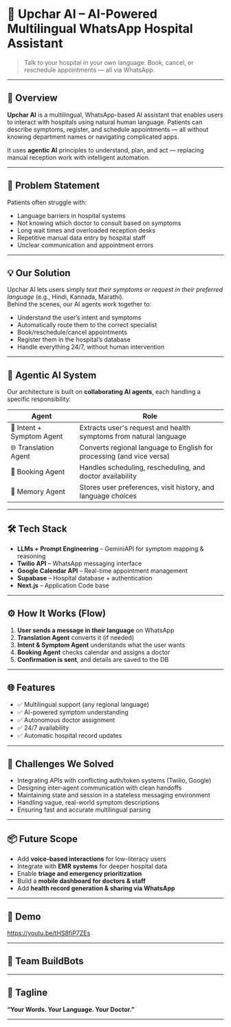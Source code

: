 # 🏥 Upchar AI – AI-Powered Multilingual WhatsApp Hospital Assistant

> Talk to your hospital in your own language. Book, cancel, or reschedule appointments — all via WhatsApp.

---

## 🚀 Overview

**Upchar AI** is a multilingual, WhatsApp-based AI assistant that enables users to interact with hospitals using natural human language. Patients can describe symptoms, register, and schedule appointments — all without knowing department names or navigating complicated apps.  

It uses **agentic AI** principles to understand, plan, and act — replacing manual reception work with intelligent automation.

---

## 🎯 Problem Statement

Patients often struggle with:
- Language barriers in hospital systems  
- Not knowing which doctor to consult based on symptoms  
- Long wait times and overloaded reception desks  
- Repetitive manual data entry by hospital staff  
- Unclear communication and appointment errors

---

## 💡 Our Solution

Upchar AI lets users simply *text their symptoms or request in their preferred language* (e.g., Hindi, Kannada, Marathi).  
Behind the scenes, our AI agents work together to:
- Understand the user’s intent and symptoms  
- Automatically route them to the correct specialist  
- Book/reschedule/cancel appointments  
- Register them in the hospital’s database  
- Handle everything 24/7, without human intervention  

---

## 🧠 Agentic AI System

Our architecture is built on **collaborating AI agents**, each handling a specific responsibility:

| Agent | Role |
|-------|------|
| 🧠 Intent + Symptom Agent | Extracts user's request and health symptoms from natural language |
| 🌐 Translation Agent | Converts regional language to English for processing (and vice versa) |
| 📅 Booking Agent | Handles scheduling, rescheduling, and doctor availability |
| 📖 Memory Agent | Stores user preferences, visit history, and language choices |

---

## 🛠️ Tech Stack

- **LLMs + Prompt Engineering** – GeminiAPI for symptom mapping & reasoning  
- **Twilio API** – WhatsApp messaging interface  
- **Google Calendar API** – Real-time appointment management  
- **Supabase** – Hospital database + authentication  
- **Next.js** – Application Code base

---

## ⚙️ How It Works (Flow)

1. **User sends a message in their language** on WhatsApp  
2. **Translation Agent** converts it (if needed)  
3. **Intent & Symptom Agent** understands what the user wants  
4. **Booking Agent** checks calendar and assigns a doctor
6. **Confirmation is sent**, and details are saved to the DB  

---

## 🌐 Features

- ✅ Multilingual support (any regional language)  
- ✅ AI-powered symptom understanding  
- ✅ Autonomous doctor assignment  
- ✅ 24/7 availability  
- ✅ Automatic hospital record updates 

---

## 🧪 Challenges We Solved

- Integrating APIs with conflicting auth/token systems (Twilio, Google)  
- Designing inter-agent communication with clean handoffs  
- Maintaining state and session in a stateless messaging environment  
- Handling vague, real-world symptom descriptions  
- Ensuring fast and accurate multilingual parsing  

---

## 📦 Future Scope

- Add **voice-based interactions** for low-literacy users  
- Integrate with **EMR systems** for deeper hospital data  
- Enable **triage and emergency prioritization**  
- Build a **mobile dashboard for doctors & staff**  
- Add **health record generation & sharing via WhatsApp**

---

## 📸 Demo

https://youtu.be/tHS8fiP7ZEs

---

## 🤝 Team BuildBots

---

## 💬 Tagline

**“Your Words. Your Language. Your Doctor.”**

---

